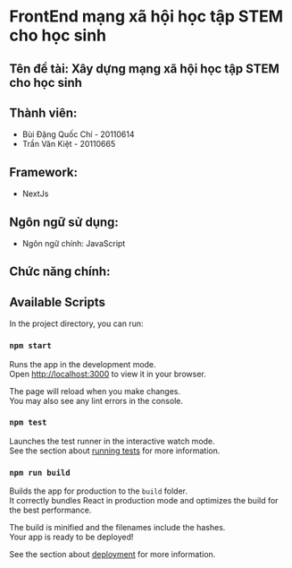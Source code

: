 # FrontEnd mạng xã hội học tập STEM cho học sinh
## Tên đề tài: Xây dựng mạng xã hội học tập STEM cho học sinh
## Thành viên:
* Bùi Đặng Quốc Chí - 20110614
* Trần Văn Kiệt - 20110665
## Framework:
* NextJs 
## Ngôn ngữ sử dụng:
* Ngôn ngữ chính: JavaScript
## Chức năng chính: 


## Available Scripts

In the project directory, you can run:

### `npm start`

Runs the app in the development mode.\
Open [http://localhost:3000](http://localhost:3000) to view it in your browser.

The page will reload when you make changes.\
You may also see any lint errors in the console.

### `npm test`

Launches the test runner in the interactive watch mode.\
See the section about [running tests](https://facebook.github.io/create-react-app/docs/running-tests) for more information.

### `npm run build`

Builds the app for production to the `build` folder.\
It correctly bundles React in production mode and optimizes the build for the best performance.

The build is minified and the filenames include the hashes.\
Your app is ready to be deployed!

See the section about [deployment](https://facebook.github.io/create-react-app/docs/deployment) for more information.





